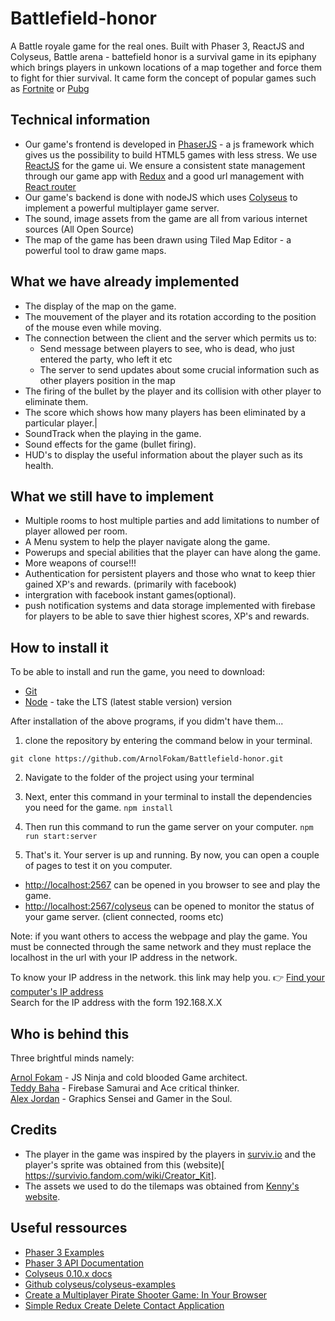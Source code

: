 # Battlefield-honor
A Battle royale game for the real ones. Built with Phaser 3, ReactJS and Colyseus, Battle arena - battefield honor is a survival game in its epiphany which brings players in unkown locations of a map together and force them to fight for thier survival. It came form the concept of popular games such as [Fortnite](https://fr.wikipedia.org/wiki/Fortnite) or [Pubg](https://fr.wikipedia.org/wiki/PlayerUnknown%27s_Battlegrounds) 

## Technical information
* Our game's frontend is developed in [PhaserJS](https://phaser.io/) - a js framework which gives us the possibility to build HTML5 games with less stress. We use [ReactJS](https://en.reactjs.org) for the game ui. We ensure a consistent state management through our game app with [Redux](https://redux.js.org/) and a good url management with [React router](https://reacttraining.com/react-router/web/guides/quick-start)
* Our game's backend is done with nodeJS which uses [Colyseus](https://colyseus.io/) to implement a powerful multiplayer game server.
* The sound, image assets from the game are all from various internet sources (All Open Source)
* The map of the game has been drawn using Tiled Map Editor - a powerful tool to draw game maps.

## What we have already implemented
* The display of the map on the game.
* The mouvement of the player and its rotation according to the position of the mouse even while moving.
* The connection between the client and the server which permits us to:
  * Send message between players to see, who is dead, who just entered the party, who left it etc
  * The server to send updates about some crucial information such as other players position in the map
* The firing of the bullet by the player and its collision with other player to eliminate them.
* The score which shows how many players has been eliminated by a particular player.|
* SoundTrack when the playing in the game.
* Sound effects for the game (bullet firing).
* HUD's to display the useful information about the player such as its health.

## What we still have to implement
* Multiple rooms to host multiple parties and add limitations to number of player allowed per room.
* A Menu system to help the player navigate along the game.
* Powerups and special abilities that the player can have along the game.
* More weapons of course!!!
* Authentication for persistent players and those who wnat to keep thier gained XP's and rewards. (primarily with facebook)
* intergration with facebook instant games(optional).
* push notification systems and data storage implemented with firebase for players to be able to save thier highest scores, XP's and rewards.

## How to install it
To be able to install and run the game, you need to download:
* [Git](https://git-scm.com/downloads)
* [Node](https://nodejs.org/en/) - take the LTS (latest stable version) version

After installation of the above programs, if you didm't have them...

1. clone the repository by entering the command below in your terminal.

  ```git clone https://github.com/ArnolFokam/Battlefield-honor.git```

2. Navigate to the folder of the project using your terminal 

3. Next, enter this command in your terminal to install the dependencies you need for the game.
  ```npm install```
4. Then run this command to run the game server on your computer.
  ```npm run start:server```
5. That's it. Your server is up and running. By now, you can open a couple of pages to test it on you computer.
  * [http://localhost:2567](http://localhost:2567) can be opened in you browser to see and play the game.
  * [http://localhost:2567/colyseus](http://localhost:2567/colyseus) can be opened to monitor the  status of your game server. (client connected, rooms etc)

Note: if you want others to access the webpage and play the game. You must be connected through the same network and they must replace the localhost in the url with your IP address in the network.

To know your IP address in the network. this link may help you. :point_right: [Find your computer's IP address](https://kb.iu.edu/d/aapa)  
Search for the IP address with the form 192.168.X.X

## Who is behind this
Three brightful minds namely:

 [Arnol Fokam](https://github.com/ArnolFokam/) - JS Ninja and cold blooded Game architect.  
 [Teddy Baha](https://github.com/Wil2129) - Firebase Samurai and Ace critical thinker.  
 [Alex Jordan](https://github.com/alexjordan05) - Graphics Sensei and Gamer in the Soul.  

## Credits
 * The player in the game was inspired by the players in [surviv.io](http://surviv.io) and the player's sprite was obtained from this (website)[ https://survivio.fandom.com/wiki/Creator_Kit].
 * The assets we used to do the tilemaps was obtained from [Kenny's website](https://www.kenney.nl/assets/topdown-shooter).

## Useful ressources
 * [Phaser 3 Examples](http://labs.phaser.io)
 * [Phaser 3 API Documentation](https://photonstorm.github.io/phaser3-docs/)
 * [Colyseus 0.10.x docs](https://docs.colyseus.io)
 * [Github colyseus/colyseus-examples](https://github.com/colyseus/colyseus-examples)
 * [Create a Multiplayer Pirate Shooter Game: In Your Browser](https://code.tutsplus.com/tutorials/create-a-multiplayer-pirate-shooter-game-in-your-browser--cms-23311)
 * [Simple Redux Create Delete Contact Application](https://www.codingame.com/playgrounds/9169/simple-redux-create-delete-contact-application)

